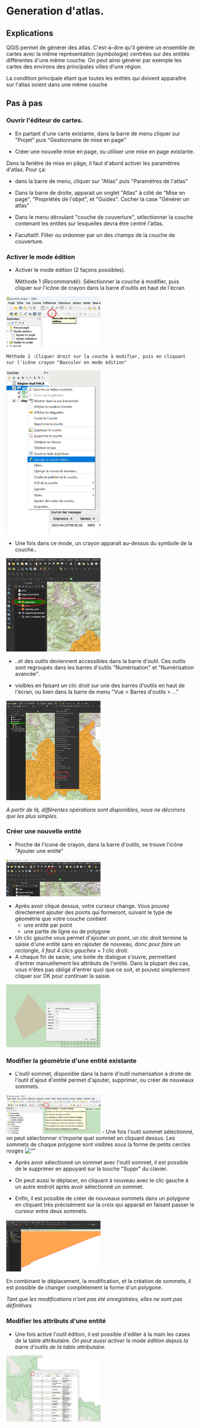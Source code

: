 # Generation d'atlas.


## Explications

QGIS permet de générer des atlas. C'est-à-dire qu'il génère un ensemble de cartes avec la même représentation (symbologie) centrées sur des entités différentes d'une même couche.
On peut ainsi générer par exemple les cartes des environs des principales villes d'une région.

La condition principale étant que toutes les entités qui doivent apparaître sur l'atlas soient dans une même couche
 

 
 
## Pas à pas

### Ouvrir l'éditeur de cartes.

- En partant d'une carte existante, dans la barre de menu cliquer sur "Projet" puis "Gestionnaire de mise en page"

- Créer une nouvelle mise en page, ou utiliser une mise en page existante. 

Dans la fenêtre de mise en pâge, il faut d'abord activer les paramètres d'atlas. Pour ça: 
- dans la barre de menu, cliquer sur "Atlas" puis "Paramètres de l'atlas"

- Dans la barre de droite, apparait un onglet "Atlas" à côté de "Mise en page", "Propriétés de l'objet", et "Guides". Cocher la case "Générer un atlas"

- Dans le menu déroulant "couche de couverture", sélectionner la couche contenant les entités sur lesquelles devra être centré l'atlas. 

- Facultatif: Filter ou ordonner par un des champs de la couche de couverture. 




### Activer le mode édition

- Activer le mode édition (2 façons possibles).

    Méthode 1 (_Recommandé_):  Sélectionner la couche à modifier, puis cliquer sur l'icône de crayon dans la barre d'outils en haut de l'écran  
<img src="./img/mode_edition.png" alt= “” width="50%" height="50%"> 
	
    Méthode 2 :Cliquer droit sur la couche à modifier, puis en cliquant sur l'icône crayon "Basculer en mode édition"
<img src="./img/modeedition_parcouche.png" alt= “” width="50%" height="50%"> 

- Une fois dans ce mode, un crayon apparait au-dessus du symbole de la couche..
<img src="./img/couche_en_cours_edition.png" alt= “” width="50%" height="50%"> 


- ..et des outils deviennent accessibles dans la barre d'outil. Ces outils sont regroupés dans les barres d'outils "Numérisation" et "Numérisation avancée".


- visibles en faisant un clic droit sur une des barres d'outils en haut de l'écran, ou bien dans la barre de menu "Vue > Barres d'outils > ..."

<img src="./img/barre_doutils_numerisation.png" alt= “” width="50%" height="50%"> 

_A partir de là, différentes opérations sont disponibles, nous ne décrirons que les plus simples._

### Créer une nouvelle entité

- Proche de l'icone de crayon, dans la barre d'outils, se trouve l'icône "Ajouter une entité"

<img src="./img/edition_ajouter_une_entite.png" alt= “” width="50%" height="50%"> 

- Après avoir cliqué dessus, votre curseur change. Vous pouvez directement ajouter des points qui formeront, suivant le type de géométrie que votre couche contient
	- une entité par point
	- une partie de ligne ou de polygone
- Un clic gauche vous permet d'ajouter un point, un clic droit termine la saisie d'une entité sans en rajouter de nouveau, _donc pour faire un rectangle, il faut 4 clics gauches + 1 clic droit_.
- A chaque fin de saisie, une boite de dialogue s'ouvre, permettant d'entrer manuellement les attributs de l'entité. Dans la plupart des cas, vous n'êtes pas obligé d'entrer
quoi que ce soit, et pouvez simplement cliquer sur OK pour continuer la saisie. 

<img src="./img/nouvelle_entite.png" alt= “” width="50%" height="50%"> 



### Modifier la géométrie d'une entité existante

- L'outil sommet, disponible dans la barre d'outil numérisation à droite de l'outil d'ajout d'entité permet d'ajouter, supprimer, ou créer de nouveaux sommets.
<img src="./img/outil_sommet.png" alt= “” width="50%" height="50%"> 
- Une fois l'outil sommet sélectionné, on peut sélectionner n'importe quel sommet en cliquant dessus. Les sommets de chaque polygone sont visibles sous la forme de petits cercles rouges

<img src="./img/edition_modif_de_sommets.png" alt= “” width="50%" height="50%"> 

- Après avoir sélectionné un sommet avec l'outil sommet, il est possible de le supprimer en appuyant sur la touche "Suppr" du clavier. 
- On peut aussi le déplacer, en cliquant à nouveau avec le clic gauche à un autre endroit après avoir sélectionné un sommet. 

- Enfin, il est possible de créer de nouveaux sommets dans un polygone en cliquant très précisément sur la croix qui apparait en faisant passer le curseur entre deux sommets. 
<img src="./img/edition_nouveau_sommet.png" alt= “” width="50%" height="50%"> 

En combinant le déplacement, la modification, et la création de sommets, il est possible de changer complètement la forme d'un polygone.

_Tant que les modifications n'ont pas été enregistrées, elles ne sont pas définitives_


### Modifier les attributs d'une entité

- Une fois activé l'outil édition, il est possible d'éditer à la main les cases de la table attributaire. 
_On peut aussi activer le mode édition depuis la barre d'outils de la table attributaire._
<img src="./img/mode_tableattributaire.png" alt= “” width="50%" height="50%"> 




